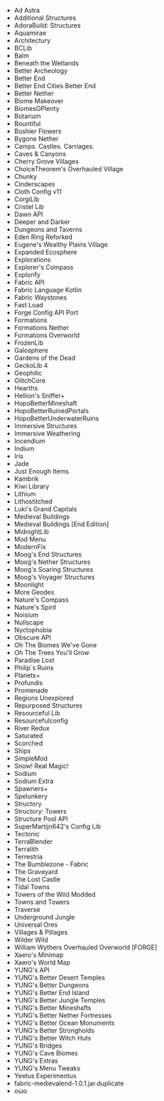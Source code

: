 - Ad Astra
- Additional Structures
- AdoraBuild: Structures
- Aquamirae
- Architectury
- BCLib
- Balm
- Beneath the Wetlands
- Better Archeology
- Better End
- Better End Cities Better End
- Better Nether
- Biome Makeover
- BiomesOPlenty
- Botarium
- Bountiful
- Bushier Flowers
- Bygone Nether
- Camps\. Castles\. Carriages\.
- Caves & Canyons
- Cherry Grove Villages
- ChoiceTheorem's Overhauled Village
- Chunky
- Cinderscapes
- Cloth Config v11
- CorgiLib
- Cristel Lib
- Dawn API
- Deeper and Darker
- Dungeons and Taverns
- Eden Ring Reforked
- Eugene's Wealthy Plains Village
- Expanded Ecosphere
- Explorations
- Explorer's Compass
- Explorify
- Fabric API
- Fabric Language Kotlin
- Fabric Waystones
- Fast Load
- Forge Config API Port
- Formations
- Formations Nether
- Formations Overworld
- FrozenLib
- Galosphere
- Gardens of the Dead
- GeckoLib 4
- Geophilic
- GlitchCore
- Hearths
- Hellion's Sniffer\+
- HopoBetterMineshaft
- HopoBetterRuinedPortals
- HopoBetterUnderwaterRuins
- Immersive Structures
- Immersive Weathering
- Incendium
- Indium
- Iris
- Jade
- Just Enough Items
- Kambrik
- Kiwi Library
- Lithium
- Lithostitched
- Luki's Grand Capitals
- Medieval Buildings
- Medieval Buildings \[End Edition\]
- MidnightLib
- Mod Menu
- ModernFix
- Moog's End Structures
- Moog's Nether Structures
- Moog's Soaring Structures
- Moog's Voyager Structures
- Moonlight
- More Geodes
- Nature's Compass
- Nature's Spirit
- Noisium
- Nullscape
- Nyctophobia
- Obscure API
- Oh The Biomes We've Gone
- Oh The Trees You'll Grow
- Paradise Lost
- Philip\`s Ruins
- Planets\+
- Profundis
- Promenade
- Regions Unexplored
- Repurposed Structures
- Resourceful Lib
- Resourcefulconfig
- River Redux
- Saturated
- Scorched
- Ships
- SimpleMod
- Snow\! Real Magic\!
- Sodium
- Sodium Extra
- Spawners\+
- Spelunkery
- Structory
- Structory: Towers
- Structure Pool API
- SuperMartijn642's Config Lib
- Tectonic
- TerraBlender
- Terralith
- Terrestria
- The Bumblezone \- Fabric
- The Graveyard
- The Lost Castle
- Tidal Towns
- Towers of the Wild Modded
- Towns and Towers
- Traverse
- Underground Jungle
- Universal Ores
- Villages & Pillages
- Wilder Wild
- William Wythers Overhauled Overworld \[FORGE\]
- Xaero's Minimap
- Xaero's World Map
- YUNG's API
- YUNG's Better Desert Temples
- YUNG's Better Dungeons
- YUNG's Better End Island
- YUNG's Better Jungle Temples
- YUNG's Better Mineshafts
- YUNG's Better Nether Fortresses
- YUNG's Better Ocean Monuments
- YUNG's Better Strongholds
- YUNG's Better Witch Huts
- YUNG's Bridges
- YUNG's Cave Biomes
- YUNG's Extras
- YUNG's Menu Tweaks
- Yeetus Experimentus
- fabric\-medievalend\-1\.0\.1\.jar\.duplicate
- oωo